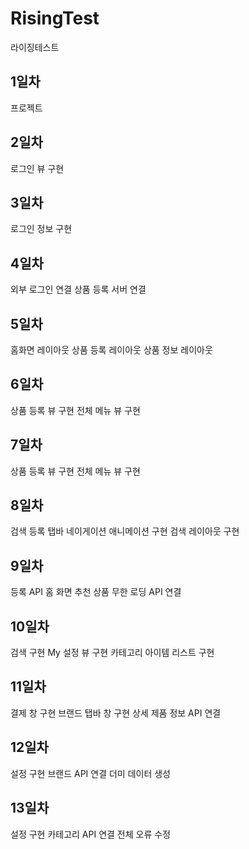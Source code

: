 # RisingTest
 라이징테스트

## 1일차
 프로젝트 
## 2일차
 로그인 뷰 구현
## 3일차
 로그인 정보 구현
## 4일차
 외부 로그인 연결
 상품 등록 서버 연결
## 5일차
 홈화면 레이아웃
 상품 등록 레이아웃
 상품 정보 레이아웃
## 6일차
 상품 등록 뷰 구현
 전체 메뉴 뷰 구현
## 7일차
 상품 등록 뷰 구현
 전체 메뉴 뷰 구현
## 8일차
 검색 등록 탭바 네이게이션 애니메이션 구현
 검색 레이아웃 구현
## 9일차
 등록 API
 홈 화면 추천 상품 무한 로딩 API 연결
## 10일차
 검색 구현
 My 설정 뷰 구현
 카테고리 아이템 리스트 구현
## 11일차
 결제 창 구현
 브랜드 탭바 창 구현
 상세 제품 정보 API 연결
## 12일차
 설정 구현
 브랜드 API 연결
 더미 데이터 생성
## 13일차
 설정 구현
 카테고리 API 연결
 전체 오류 수정
